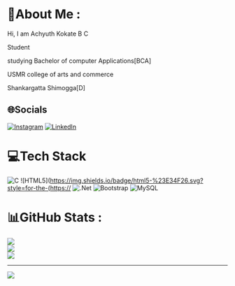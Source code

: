 # 💫About Me :
Hi, I am Achyuth Kokate B C

Student

studying Bachelor of computer Applications[BCA]

USMR college of arts and commerce

Shankargatta Shimogga[D]

## 🌐Socials
[![Instagram](https://img.shields.io/badge/Instagram-%23E4405F.svg?logo=Instagram&logoColor=white)](https://instagram.com/achyuth_b_c) [![LinkedIn](https://img.shields.io/badge/LinkedIn-%230077B5.svg?logo=linkedin&logoColor=white)](https://linkedin.com/in/https://www.linkedin.com/in/achyuth-b-c-00593230a?utm_source=share&utm_campaign=share_via&utm_content=profile&utm_medium=android_app) 

# 💻Tech Stack
![C](https://img.shields.io/badge/c-%2300599C.svg?style=for-the-badge&logo=c&logoColor=white) ![HTML5](https://img.shields.io/badge/html5-%23E34F26.svg?style=for-the-(https://
![.Net](https://img.shields.io/badge/.NET-5C2D91?style=for-the-badge&logo=.net&logoColor=white) ![Bootstrap](https://img.shields.io/badge/bootstrap-%23563D7C.svg?style=for-the-badge&logo=bootstrap&logoColor=white) ![MySQL](https://img.shields.io/badge/mysql-%2300f.svg?style=for-the-badge&logo=mysql&logoColor=white)
# 📊GitHub Stats :
![](https://github-readme-stats.vercel.app/api?username=Achyuth-13&theme=radical&hide_border=true&include_all_commits=false&count_private=true)<br/>
![](https://github-readme-streak-stats.herokuapp.com/?user=Achyuth-13&theme=radical&hide_border=true)<br/>
![](https://github-readme-stats.vercel.app/api/top-langs/?username=Achyuth-13&theme=radical&hide_border=true&include_all_commits=false&count_private=true&layout=compact)

---
[![](https://visitcount.itsvg.in/api?id=Achyuth-13&icon=0&color=0)](https://visitcount.itsvg.in)
